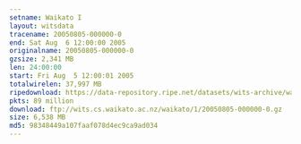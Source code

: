 ```yaml
---
setname: Waikato I
layout: witsdata
tracename: 20050805-000000-0
end: Sat Aug  6 12:00:00 2005
originalname: 20050805-000000-0
gzsize: 2,341 MB
len: 24:00:00
start: Fri Aug  5 12:00:01 2005
totalwirelen: 37,997 MB
ripedownload: https://data-repository.ripe.net/datasets/wits-archive/waikato/1/20050805-000000-0.gz
pkts: 89 million
download: ftp://wits.cs.waikato.ac.nz/waikato/1/20050805-000000-0.gz
size: 6,538 MB
md5: 98348449a107faaf078d4ec9ca9ad034
---
```

